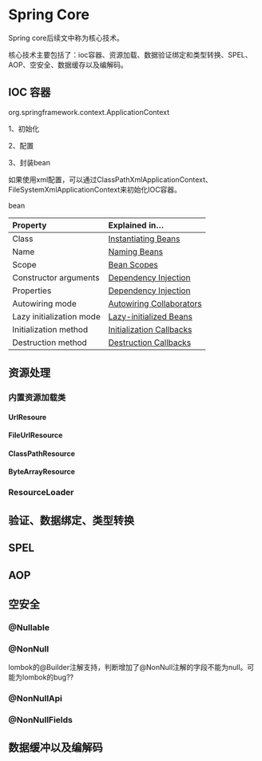 # Spring Core 

Spring core后续文中称为核心技术。

核心技术主要包括了：ioc容器、资源加载、数据验证绑定和类型转换、SPEL、AOP、空安全、数据缓存以及编解码。

## IOC 容器

org.springframework.context.ApplicationContext

1、初始化

2、配置

3、封装bean

如果使用xml配置，可以通过ClassPathXmlApplicationContext、FileSystemXmlApplicationContext来初始化IOC容器。



bean

| Property                 | Explained in…                                                |
| :----------------------- | :----------------------------------------------------------- |
| Class                    | [Instantiating Beans](https://docs.spring.io/spring-framework/docs/current/spring-framework-reference/core.html#beans-factory-class) |
| Name                     | [Naming Beans](https://docs.spring.io/spring-framework/docs/current/spring-framework-reference/core.html#beans-beanname) |
| Scope                    | [Bean Scopes](https://docs.spring.io/spring-framework/docs/current/spring-framework-reference/core.html#beans-factory-scopes) |
| Constructor arguments    | [Dependency Injection](https://docs.spring.io/spring-framework/docs/current/spring-framework-reference/core.html#beans-factory-collaborators) |
| Properties               | [Dependency Injection](https://docs.spring.io/spring-framework/docs/current/spring-framework-reference/core.html#beans-factory-collaborators) |
| Autowiring mode          | [Autowiring Collaborators](https://docs.spring.io/spring-framework/docs/current/spring-framework-reference/core.html#beans-factory-autowire) |
| Lazy initialization mode | [Lazy-initialized Beans](https://docs.spring.io/spring-framework/docs/current/spring-framework-reference/core.html#beans-factory-lazy-init) |
| Initialization method    | [Initialization Callbacks](https://docs.spring.io/spring-framework/docs/current/spring-framework-reference/core.html#beans-factory-lifecycle-initializingbean) |
| Destruction method       | [Destruction Callbacks](https://docs.spring.io/spring-framework/docs/current/spring-framework-reference/core.html#beans-factory-lifecycle-disposablebe) |



## 资源处理

### 内置资源加载类

#### UrlResoure



#### FileUrlResource



#### ClassPathResource



#### ByteArrayResource



### ResourceLoader



## 验证、数据绑定、类型转换



## SPEL



## AOP



## 空安全

### @Nullable



### @NonNull

lombok的@Builder注解支持，判断增加了@NonNull注解的字段不能为null。可能为lombok的bug??

### @NonNullApi



### @NonNullFields



## 数据缓冲以及编解码

